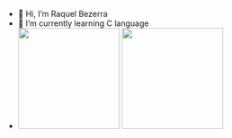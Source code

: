 - 🎀 Hi, I’m Raquel Bezerra
- 🌱 I’m currently learning C language
- <div>
  <a href-"https://github.com/Raquelb2021">
   <img height="180cm" src="https://github-readme-stats.vercel.app/api?username=Raquelb2021&show_icons=true&theme=bear&hide=contribs,prs)(https://github.com/Raquelb2021/github-readme-stats)"/>
   <img height="180cm" src="https://github-readme-stats.vercel.app/api/top-langs/?username=Raquelb2021&layout=compact&theme=bear&show_icons=true)](https://github.com/Raquelb2021/github-readme-stats)"/>
    </div>
